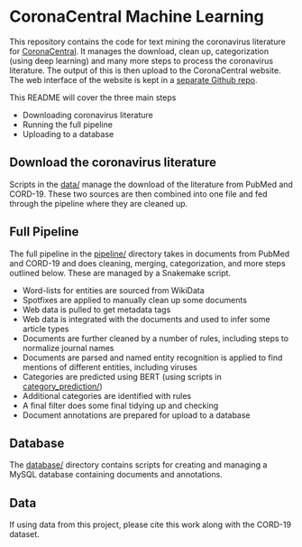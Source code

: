 # CoronaCentral Machine Learning

This repository contains the code for text mining the coronavirus literature for [CoronaCentral](https://coronacentral.ai). It manages the download, clean up, categorization (using deep learning) and many more steps to process the coronavirus literature. The output of this is then upload to the CoronaCentral website. The web interface of the website is kept in a [separate Github repo](https://github.com/jakelever/corona-web).

This README will cover the three main steps
 - Downloading coronavirus literature
 - Running the full pipeline
 - Uploading to a database
 
## Download the coronavirus literature

Scripts in the [data/](https://github.com/jakelever/corona-ml/tree/master/data) manage the download of the literature from PubMed and CORD-19. These two sources are then combined into one file and fed through the pipeline where they are cleaned up.

## Full Pipeline

The full pipeline in the [pipeline/](https://github.com/jakelever/corona-ml/tree/master/pipeline) directory takes in documents from PubMed and CORD-19 and does cleaning, merging, categorization, and more steps outlined below. These are managed by a Snakemake script.

- Word-lists for entities are sourced from WikiData
- Spotfixes are applied to manually clean up some documents
- Web data is pulled to get metadata tags
- Web data is integrated with the documents and used to infer some article types
- Documents are further cleaned by a number of rules, including steps to normalize journal names
- Documents are parsed and named entity recognition is applied to find mentions of different entities, including viruses
- Categories are predicted using BERT (using scripts in [category_prediction/](https://github.com/jakelever/corona-ml/tree/master/category_prediction))
- Additional categories are identified with rules
- A final filter does some final tidying up and checking
- Document annotations are prepared for upload to a database

## Database

The [database/](https://github.com/jakelever/corona-ml/tree/master/database) directory contains scripts for creating and managing a MySQL database containing documents and annotations.

## Data

If using data from this project, please cite this work along with the CORD-19 dataset.